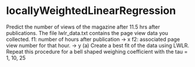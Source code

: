 # locallyWeightedLinearRegression

Predict the number of views of the magazine after 11.5 hrs after publications.
The file lwlr_data.txt contains the page view data you collected. 
f1: number of hours after publication -> x
f2: associated page view number for that hour. -> y
(a) Create a best fit of the data using LWLR. 
Repeat this procedure for a bell shaped weighing coefficient with the tau = 1, 10, 25 

